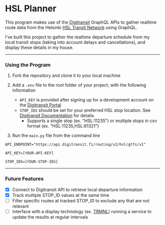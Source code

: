 # HSL Planner

This program makes use of the [Digitransit](https://digitransit.fi/en/developers/) GraphQL APIs to gather realtime route data from the Helsinki [HSL Transit Network](https://www.hsl.fi/en) using GraphQL.

I've built this project to gather the realtime departure schedule from my local transit stops (taking into account delays and cancellations), and display these details in my house.

---

### Using the Program

1. Fork the repository and clone it to your local machine

2. Add a `.env` file to the root folder of your project, with the following information

   - `API_KEY` is provided after signing up for a development account on the [Digitransit Portal](https://portal-api.digitransit.fi/)
   - `STOP_IDS` should be set for your preferred HSL stop location. See [Digitransit Documentation](https://digitransit.fi/en/developers/apis/1-routing-api/stops/) for details.
     - Supports a single stop (ex. "HSL:11235") or multiple stops in csv format (ex. "HSL:11235,HSL:81321")

3. Run the `main.py` file from the command line

```
API_ENDPOINT="https://api.digitransit.fi/routing/v2/hsl/gtfs/v1"

API_KEY=[YOUR-API-KEY]

STOP_IDS=[YOUR-STOP-IDS]
```

---

### Future Features

- [x] Connect to Digitransit API to retrieve local departure information
- [x] Track multiple STOP_ID values at the same time
- [ ] Filter specific routes at tracked STOP_ID to exclude any that are not relevant
- [ ] Interface with a display technology (ex. [TRMNL](https://usetrmnl.com/)) running a service to update the results at regular intervals
